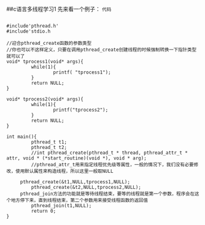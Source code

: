 ##c语言多线程学习1
先来看一个例子：
`代码`
<pre><code>
#include'pthread.h'
#include'stdio.h

//迎合pthread_create函数的参数类型
//你也可以不这样定义，只要在调用pthread_create创建线程的时候强制转换一下指针类型就可以了
void* tprocess1(void* args){
         while(1){
                 printf( "tprocess1");
         }
         return NULL;
}

void* tprocess2(void* args){
         while(1){
                 printf("tprocess2");
         }
         return NULL;
}

int main(){
         pthread_t t1;
         pthread_t t2;
         //int pthread_create(pthread_t * thread, pthread_attr_t * attr, void * (*start_routine)(void *), void * arg);
         //pthread_attr_t用来指定线程优先级等属性，一般的情况下，我们没有必要修改，使用默认属性来构造线程，所以这里一般取NULL
		 
	 pthread_create(&t1,NULL,tprocess1,NULL);
         pthread_create(&t2,NULL,tprocess2,NULL);
	 pthread_join方法的功能就是等待线程结束，要等的线程就是第一个参数，程序会在这个地方停下来，直到线程结束，第二个参数用来接受线程函数的返回值
         pthread_join(t1,NULL);
         return 0;
}


</code></pre>


